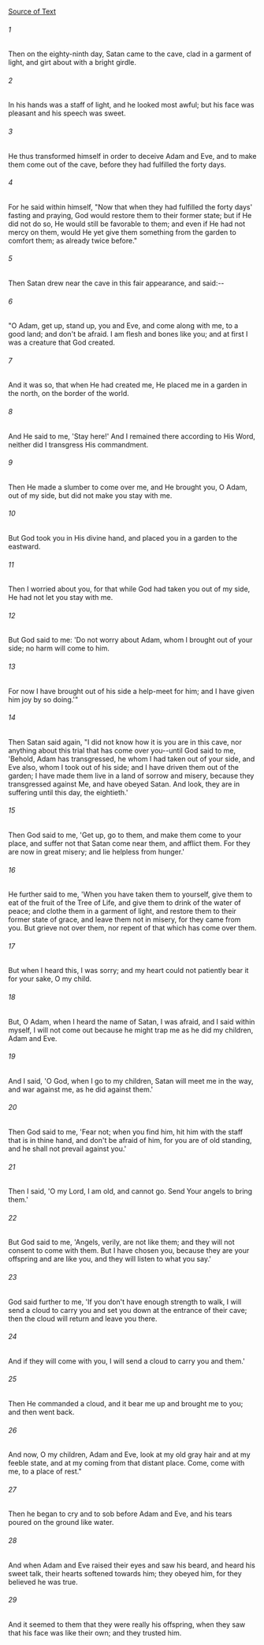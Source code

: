 [Source of Text](https://github.com/scrollmapper/bible_databases_deuterocanonical)

###### 1
Then on the eighty-ninth day, Satan came to the cave, clad in a
garment of light, and girt about with a bright girdle.

###### 2
In his hands was a staff of light, and he looked most awful; but his
face was pleasant and his speech was sweet.

###### 3
He thus transformed himself in order to deceive Adam and Eve, and to
make them come out of the cave, before they had fulfilled the forty
days.

###### 4
For he said within himself, "Now that when they had fulfilled the
forty days' fasting and praying, God would restore them to their former
state; but if He did not do so, He would still be favorable to them;
and even if He had not mercy on them, would He yet give them something
from the garden to comfort them; as already twice before."

###### 5
Then Satan drew near the cave in this fair appearance, and said:--

###### 6
"O Adam, get up, stand up, you and Eve, and come along with me, to a
good land; and don't be afraid.  I am flesh and bones like you; and at
first I was a creature that God created.

###### 7
And it was so, that when He had created me, He placed me in a garden
in the north, on the border of the world.

###### 8
And He said to me, 'Stay here!'  And I remained there according to
His Word, neither did I transgress His commandment.

###### 9
Then He made a slumber to come over me, and He brought you, O Adam,
out of my side, but did not make you stay with me.

###### 10
But God took you in His divine hand, and placed you in a garden to
the eastward.

###### 11
Then I worried about you, for that while God had taken you out of my
side, He had not let you stay with me.

###### 12
But God said to me: 'Do not worry about Adam, whom I brought out of
your side; no harm will come to him.

###### 13
For now I have brought out of his side a help-meet for him; and I
have given him joy by so doing.'"

###### 14
Then Satan said again, "I did not know how it is you are in this
cave, nor anything about this trial that has come over you--until God
said to me, 'Behold, Adam has transgressed, he whom I had taken out of
your side, and Eve also, whom I took out of his side; and I have driven
them out of the garden; I have made them live in a land of sorrow and
misery, because they transgressed against Me, and have obeyed Satan.
And look, they are in suffering until this day, the eightieth.'

###### 15
Then God said to me, 'Get up, go to them, and make them come to your
place, and suffer not that Satan come near them, and afflict them.  For
they are now in great misery; and lie helpless from hunger.'

###### 16
He further said to me, 'When you have taken them to yourself, give
them to eat of the fruit of the Tree of Life, and give them to drink of
the water of peace; and clothe them in a garment of light, and restore
them to their former state of grace, and leave them not in misery, for
they came from you.  But grieve not over them, nor repent of that which
has come over them.

###### 17
But when I heard this, I was sorry; and my heart could not patiently
bear it for your sake, O my child.

###### 18
But, O Adam, when I heard the name of Satan, I was afraid, and I
said within myself, I will not come out because he might trap me as he
did my children, Adam and Eve.

###### 19
And I said, 'O God, when I go to my children, Satan will meet me in
the way, and war against me, as he did against them.'

###### 20
Then God said to me, 'Fear not; when you find him, hit him with the
staff that is in thine hand, and don't be afraid of him, for you are of
old standing, and he shall not prevail against you.'

###### 21
Then I said, 'O my Lord, I am old, and cannot go.  Send Your angels
to bring them.'

###### 22
But God said to me, 'Angels, verily, are not like them; and they
will not consent to come with them.  But I have chosen you, because
they are your offspring and are like you, and they will listen to what
you say.'

###### 23
God said further to me, 'If you don't have enough strength to walk,
I will send a cloud to carry you and set you down at the entrance of
their cave; then the cloud will return and leave you there.

###### 24
And if they will come with you, I will send a cloud to carry you and
them.'

###### 25
Then He commanded a cloud, and it bear me up and brought me to you;
and then went back.

###### 26
And now, O my children, Adam and Eve, look at my old gray hair and
at my feeble state, and at my coming from that distant place.  Come,
come with me, to a place of rest."

###### 27
Then he began to cry and to sob before Adam and Eve, and his tears
poured on the ground like water.

###### 28
And when Adam and Eve raised their eyes and saw his beard, and heard
his sweet talk, their hearts softened towards him; they obeyed him, for
they believed he was true.

###### 29
And it seemed to them that they were really his offspring, when they
saw that his face was like their own; and they trusted him.